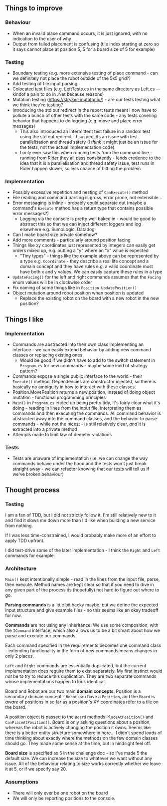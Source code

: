 ## Things to improve

### Behaviour
- When an invalid place command occurs, it is just ignored, with no indication to the user of why
- Output from failed placement is confusing (tile index starting at zero so it says cannot place at position 5, 5 for a board size of 5 for example)

### Testing
- Boundary testing (e.g. more extensive testing of place command - can we definitely not place the robot outside of the 5x5 grid?)
- Add testing of file input parsing
- Colocated test files (e.g. LeftTests.cs in the same directory as Left.cs -- kindof a pain to do in .Net because reasons)
- Mutation testing (https://stryker-mutator.io/) - are our tests testing what we think they're testing?
- Introducing the std out redirect in the report tests meant I now have to pollute a bunch of other tests with the same code - any tests covering behavior that happens to do logging (e.g. move and place error messages)
  - This also introduced an intermittent test failure in a random test using the std out redirect - I suspect its an issue with test parallelisation and thread safety (I _think_ it might just be an issue for the tests, not the actual implementation code)
  - I only ever saw this when running tests from the command line - running from Rider they all pass consistently - lends credence to the idea that it is a parallelisation and thread safety issue, test runs in Rider happen slower, so less chance of hitting the problem

### Implementation
- Possibly excessive repetition and nesting of `CanExecute()` method
- File reading and command parsing is gross, error prone, not extensible...
- Error messaging is inline - probably could separate out (maybe a command's `Execute` method has a return type that contains possible error messages?)
  - Logging via the console is pretty well baked in - would be good to abstract this so that we can inject different loggers and log elsewhere e.g. SumoLogic, Datadog
- Can I make board size private somehow?
- Add more comments - particularly around position facing
- Things like xy coordinates just represented by integers can easily get orders mixed up, e.g. putting a "y" where an "x" value is expected
  - "Tiny types" - things like the example above can be represented by a type e.g. `Coordinate` - they describe a real life concept and a domain concept and they have rules e.g. a valid coordinate must have both x and y values. We can easily capture these rules in a type
- `UpdateFacing()` for the left and right commands assumes that the `Facing` enum values will be in clockwise order
- Fix naming of some things like in `Position.UpdatePosition()`
- Object mutation around robot position when position is updated
  - Replace the existing robot on the board with a new robot in the new position?

## Things I like

### Implementation
- Commands are abstracted into their own class implementing an interface - we can easily extend behavior by adding new command classes or replacing existing ones
  - Would be good if we didn't have to add to the switch statement in `Program.cs` for new commands - maybe some kind of strategy pattern?
- Commands expose a single public interface to the world - their `Execute()` method. Dependencies are constructor injected, so there is basically no ambiguity in how to interact with these classes.
- Position.MovePosition returns a new position, instead of doing object mutation - functional programming principles 
- `Main()` in `Program.cs` ended up being pretty tidy, it's fairly clear what it's doing - reading in lines from the input file, interpreting them as commands and then executing the commands. All command behavior is abstracted away into the command classes, and the behavior to parse commands - while not the nicest - is still relatively clear, _and_ it is extracted into a private method
- Attempts made to limit law of demeter violations

### Tests
- Tests are unaware of implementation (i.e. we can change the way commands behave under the hood and the tests won't just break straight away - we can refactor knowing that our tests will tell us if we've broken behaviour)

## Thought process

### Testing
I am a fan of TDD, but I did not strictly follow it. I'm still relatively new to it and find it slows me down more than I'd like when building a new service from nothing.

If I was less time-constrained, I would probably make more of an effort to apply TDD upfront.

I did test-drive some of the later implementation - I think the `Right` and `Left` commands for example.

### Architecture
`Main()` kept intentionally simple - read in the lines from the input file, parse, then execute. Method names are kept clear so that if you need to dive in any given part of the process its (hopefully) not hard to figure out where to go.

**Parsing commands** is a little bit hacky maybe, but we define the expected input structure and give example files - so this seems like an okay tradeoff for now.

**Commands** are not using any inheritance. We use some composition, with the `ICommand` interface, which also allows us to be a bit smart about how we parse and execute our commands.

Each command specified in the requirements becomes one command class - extending functionality in the form of new commands means changes in only 2 places.

`Left` and `Right` commands are essentially duplicated, but the current implementation does require them to exist separately. My first instinct would _not_ be to try to reduce this duplication. They are two separate commands whose implementations happen to look identical.

Board and Robot are our two main **domain concepts**. Position is a secondary domain concept - `Robot` can have a `Position`, and the `Board` is _aware_ of positions in so far as a position's XY coordinates refer to a tile on the board.

A position object is passed to the `Board` methods `PlaceAtPosition()` and `CanPlaceAtPosition()`. Board is only asking questions about a position, whereas the robot is actively changing the position it owns. Seems like there is a better entity structure somewhere in here...
I didn't spend _loads_ of time thinking about exactly where the methods on the few domain classes should go. They made some sense at the time, but in hindsight feel off.

**Board size** is specified as 5 in the challenge doc - so I've made 5 the default size. We can increase the size to whatever we want without any issue. All of the behaviour relating to size works correctly whether we leave it at 5, or if we specify say 20.


### Assumptions
- There will only ever be one robot on the board
- We will only be reporting positions to the console.